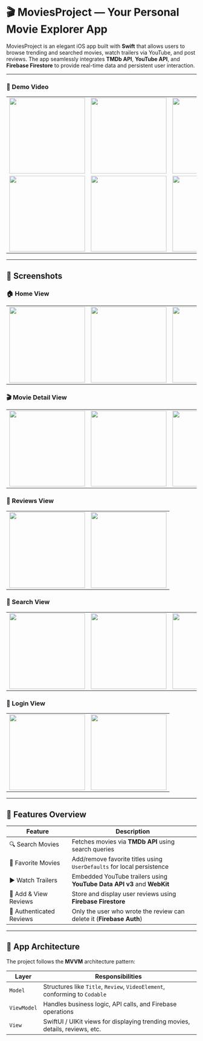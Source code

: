 # 🎬 MoviesProject — Your Personal Movie Explorer App

MoviesProject is an elegant iOS app built with **Swift** that allows users to browse trending and searched movies, watch trailers via YouTube, and post reviews. The app seamlessly integrates **TMDb API**, **YouTube API**, and **Firebase Firestore** to provide real-time data and persistent user interaction.

---

### 🎥 Demo Video

<table>
  <tr>
    <td><a href="https://github.com/user-attachments/assets/6ae59bf2-9f5c-485d-b05b-c988f10f4020"><img src="https://github.com/user-attachments/assets/b1864a55-6fe9-4745-9c7a-5d93c0397abc" width="200"/></a></td>
    <td><a href="https://github.com/user-attachments/assets/cf90c9f5-6e77-4a83-85f5-1e8cd2c88941"><img src="https://github.com/user-attachments/assets/cd039053-cb3d-46f9-82d7-fa7dcdaee536" width="200"/></a></td>
    <td><a href="https://github.com/user-attachments/assets/57dcf3cf-8131-4c62-ad31-ca33d313ab06"><img src="https://github.com/user-attachments/assets/8e8e2954-d257-4c20-b548-25da44506d14" width="200"/></a></td>
  </tr>
  <tr>
    <td><a href="https://github.com/user-attachments/assets/f68a6efd-d1dc-4404-bba5-76dcdfeed0b2"><img src="https://github.com/user-attachments/assets/f68a6efd-d1dc-4404-bba5-76dcdfeed0b2" width="200"/></a></td>
    <td><a href="https://github.com/user-attachments/assets/26a9b2b8-b3cb-4037-90f3-7c89e1e08a4f"><img src="https://github.com/user-attachments/assets/26a9b2b8-b3cb-4037-90f3-7c89e1e08a4f" width="200"/></a></td>
    <td><a href="https://github.com/user-attachments/assets/51da7010-cd66-44a1-b2ff-1425b0c06a7d"><img src="https://github.com/user-attachments/assets/51da7010-cd66-44a1-b2ff-1425b0c06a7d" width="200"/></a></td>
  </tr>
</table>

---

## 📱 Screenshots

### 🏠 Home View
<table>
  <tr>
    <td><img src="https://github.com/user-attachments/assets/2658f352-eec1-490d-b358-91ffd6db95f7" width="200"/></td>
    <td><img src="https://github.com/user-attachments/assets/0a36dbf4-d2a3-42a5-8da9-aac4685f3359" width="200"/></td>
    <td><img src="https://github.com/user-attachments/assets/6c864c9e-8015-4cbe-aa72-a1eefa0852f0" width="200"/></td>
  </tr>
</table>

### 🎬 Movie Detail View

<table>
  <tr>
    <td><img src="https://github.com/user-attachments/assets/893a3279-1ef4-4caa-9873-98b55e6c7294" width="200"/></td>
    <td><img src="https://github.com/user-attachments/assets/78e8d319-f2ad-44bf-8bba-5a76b2e5d02e" width="200"/></td>
    <td><img src="https://github.com/user-attachments/assets/dcc07d8b-6da8-43c7-8a41-24cb0e588f88" width="200"/></td>
  </tr>
</table>

### 📝 Reviews View

<table>
  <tr>
    <td><img src="https://github.com/user-attachments/assets/6bb98b4e-68e8-4738-97ed-917a6c4d5da4" width="200"/></td>
    <td><img src="https://github.com/user-attachments/assets/955e45fe-d29e-4d0c-ade6-e78794458309" width="200"/></td>
  </tr>
</table>

### 🔎 Search View

<table>
  <tr>
    <td><img src="https://github.com/user-attachments/assets/2658f352-eec1-490d-b358-91ffd6db95f7" width="200"/></td>
    <td><img src="https://github.com/user-attachments/assets/0a36dbf4-d2a3-42a5-8da9-aac4685f3359" width="200"/></td>
    <td><img src="https://github.com/user-attachments/assets/6c864c9e-8015-4cbe-aa72-a1eefa0852f0" width="200"/></td>
  </tr>
</table>

### 🔐 Login View

<table>
  <tr>
    <td><img src="https://github.com/user-attachments/assets/a9c6f9e8-064d-4373-8ed3-e3283f583d18" width="200"/></td>
    <td><img src="https://github.com/user-attachments/assets/9b3a6e87-1980-4bab-91e8-95cbd0dadc06" width="200"/></td>
  </tr>
</table>

---

## 🚀 Features Overview

| Feature                        | Description                                                                 |
|-------------------------------|-----------------------------------------------------------------------------|
| 🔍 Search Movies              | Fetches movies via **TMDb API** using search queries                       |
| 🌟 Favorite Movies            | Add/remove favorite titles using `UserDefaults` for local persistence       |
| ▶️ Watch Trailers             | Embedded YouTube trailers using **YouTube Data API v3** and **WebKit**      |
| 📝 Add & View Reviews         | Store and display user reviews using **Firebase Firestore**                |
| 🔐 Authenticated Reviews      | Only the user who wrote the review can delete it (**Firebase Auth**)       |

---

## 🧱 App Architecture

The project follows the **MVVM** architecture pattern:

| Layer       | Responsibilities                                                                 |
|-------------|------------------------------------------------------------------------------------|
| `Model`     | Structures like `Title`, `Review`, `VideoElement`, conforming to `Codable`         |
| `ViewModel` | Handles business logic, API calls, and Firebase operations                         |
| `View`      | SwiftUI / UIKit views for displaying trending movies, details, reviews, etc.       |


